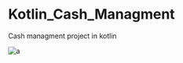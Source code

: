 # Kotlin_Cash_Managment
Cash managment project in kotlin

![a](https://user-images.githubusercontent.com/68102669/132556232-553dd11d-574d-4cdc-ae20-3eab0427e89e.gif)

